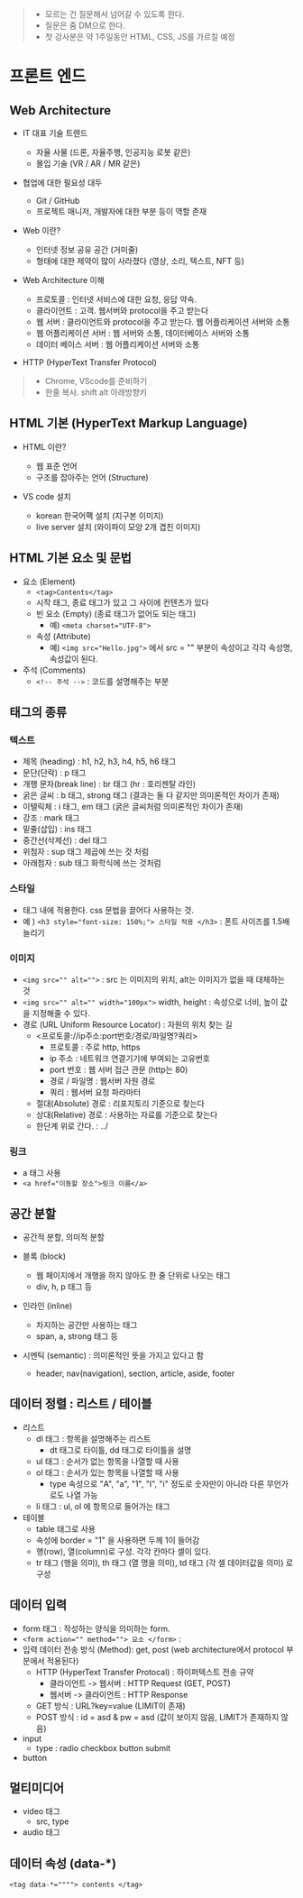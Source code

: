 > - 모르는 건 질문해서 넘어갈 수 있도록 한다.
> - 질문은 줌 DM으로 한다.
> - 첫 강사분은 약 1주일동안 HTML, CSS, JS를 가르칠 예정

# 프론트 엔드
## Web Architecture
- IT 대표 기술 트렌드
    - 자율 사물 (드론, 자율주행, 인공지능 로봇 같은)
    - 몰입 기술 (VR / AR / MR 같은)

- 협업에 대한 필요성 대두
    - Git / GitHub
    - 프로젝트 매니저, 개발자에 대한 부분 등이 역할 존재

- Web 이란?
    - 인터넷 정보 공유 공간 (거미줄)
    - 형태에 대한 제약이 많이 사라졌다 (영상, 소리, 텍스트, NFT 등)

- Web Architecture 이해
    - 프로토콜 : 인터넷 서비스에 대한 요청, 응답 약속.
    - 클라이언트 : 고객. 웹서버와 protocol을 주고 받는다
    - 웹 서버 : 클라이언트와 protocol을 주고 받는다. 웹 어플리케이션 서버와 소통
    - 웹 어플리케이션 서버 : 웹 서버와 소통, 데이터베이스 서버와 소통
    - 데이터 베이스 서버 : 웹 어플리케이션 서버와 소통

- HTTP (HyperText Transfer Protocol)

> - Chrome, VScode를 준비하기
> - 한줄 복사.  shift alt 아래방향키

## HTML 기본 (HyperText Markup Language)
- HTML 이란?
    - 웹 표준 언어
    - 구조를 잡아주는 언어 (Structure)

- VS code 설치
    - korean 한국어팩 설치 (지구본 이미지)
    - live server 설치 (와이파이 모양 2개 겹친 이미지)


## HTML 기본 요소 및 문법
- 요소 (Element)
    - `<tag>Contents</tag>`
    - 시작 태그, 종료 태그가 있고 그 사이에 컨텐츠가 있다
    - 빈 요소 (Empty) (종료 태그가 없어도 되는 태그)
        - 예) `<meta charset="UTF-8">`
    - 속성 (Attribute)
        - 예) `<img src="Hello.jpg">` 에서 src = "" 부분이 속성이고 각각 속성명, 속성값이 된다.
- 주석 (Comments)
    - `<!-- 주석 -->` : 코드를 설명해주는 부분

## 태그의 종류
### 텍스트
- 제목 (heading) : h1, h2, h3, h4, h5, h6 태그
- 문단(단락) : p 태그
- 개행 문자(break line) : br 태그 (hr : 호리젠탈 라인)
- 굵은 글씨 : b 태그, strong 태그 (결과는 둘 다 같지만 의미론적인 차이가 존재)
- 이텔릭체 : i 태그, em 태그 (굵은 글씨처럼 의미론적인 차이가 존재)
- 강조 : mark 태그
- 밑줄(삽입) : ins 태그
- 중간선(삭제선) : del 태그
- 위첨자 : sup 태그 제곱에 쓰는 것 처럼
- 아래첨자 : sub 태그 화학식에 쓰는 것처럼

### 스타일
- 태그 내에 적용한다. css 문법을 끌어다 사용하는 것.
- 예 ) `<h3 style="font-size: 150%;"> 스타일 적용 </h3>` : 폰트 사이즈를 1.5배 늘리기

### 이미지
- `<img src="" alt="">` : src 는 이미지의 위치, alt는 이미지가 없을 때 대체하는 것
- `<img src="" alt="" width="100px">` width, height : 속성으로 너비, 높이 값을 지정해줄 수 있다.
- 경로 (URL Uniform Resource Locator) : 자원의 위치 찾는 길
    - <프로토콜://ip주소:port번호/경로/파일명?쿼리>
        - 프로토콜 : 주로 http, https
        - ip 주소 : 네트워크 연결기기에 부여되는 고유번호
        - port 번호 : 웹 서버 접근 관문 (http는 80)
        - 경로 / 파일명 : 웹서버 자원 경로
        - 쿼리 : 웹서버 요청 파라마터
    - 절대(Absolute) 경로 : 리포지토리 기준으로 찾는다
    - 상대(Relative) 경로 : 사용하는 자료를 기준으로 찾는다
    - 한단계 위로 간다. : ../
### 링크
- a 태그 사용
- `<a href="이동할 장소">링크 이름</a>`

## 공간 분할
- 공간적 분할, 의미적 분할
- 블록 (block)
    - 웹 페이지에서 개행을 하지 않아도 한 줄 단위로 나오는 태그
    - div, h, p 태그 등
- 인라인 (inline)
    - 차지하는 공간만 사용하는 태그
    - span, a, strong 태그 등

- 시멘틱 (semantic) : 의미론적인 뜻을 가지고 있다고 함
    - header, nav(navigation), section, article, aside, footer

## 데이터 정렬 : 리스트 / 테이블
- 리스트
    - dl 태그 : 항목을 설명해주는 리스트
        - dt 태그로 타이틀, dd 태그로 타이틀을 설명
    - ul 태그 : 순서가 없는 항목을 나열할 때 사용
    - ol 태그 : 순서가 있는 항목을 나열할 때 사용
        - type 속성으로 "A", "a", "1", "I", "i" 정도로 숫자만이 아니라 다른 무언가로도 나열 가능
    - li 태그 : ul, ol 에 항목으로 들어가는 태그
- 테이블
    - table 태그로 사용
    - 속성에 border = "1" 을 사용하면 두께 1이 들어감
    - 행(row), 열(column)로 구성. 각각 칸마다 셀이 있다.
    - tr 태그 (행을 의미), th 태그 (열 명을 의미), td 태그 (각 셀 데이터값을 의미) 로 구성

## 데이터 입력
- form 태그 : 작성하는 양식을 의미하는 form.
- `<form action="" method=""> 요소 </form>` :
- 입력 데이터 전송 방식 (Method): get, post (web architecture에서 protocol 부분에서 적용된다)
    - HTTP (HyperText Transfer Protocal) : 하이퍼텍스트 전송 규약
        - 클라이언트 -> 웹서버 : HTTP Request (GET, POST)
        - 웹서버 -> 클라이언트 : HTTP Response
    - GET 방식 : URL?key=value (LIMIT이 존재)
    - POST 방식 : id = asd & pw = asd (값이 보이지 않음, LIMIT가 존재하지 않음)
- input
    - type : radio checkbox button submit
- button

## 멀티미디어
- video 태그
    - src, type
- audio 태그

## 데이터 속성 (data-*)
`<tag data-*=""""> contents </tag>`